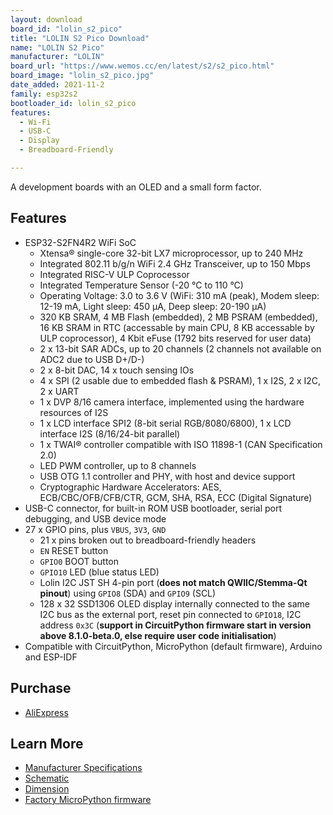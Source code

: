 ```yaml
---
layout: download
board_id: "lolin_s2_pico"
title: "LOLIN S2 Pico Download"
name: "LOLIN S2 Pico"
manufacturer: "LOLIN"
board_url: "https://www.wemos.cc/en/latest/s2/s2_pico.html"
board_image: "lolin_s2_pico.jpg"
date_added: 2021-11-2
family: esp32s2
bootloader_id: lolin_s2_pico
features:
  - Wi-Fi
  - USB-C
  - Display
  - Breadboard-Friendly

---
```


A development boards with an OLED and a small form factor.

## Features

- ESP32-S2FN4R2 WiFi SoC
  - Xtensa® single-core 32-bit LX7 microprocessor, up to 240 MHz
  - Integrated 802.11 b/g/n WiFi 2.4 GHz Transceiver, up to 150 Mbps
  - Integrated RISC-V ULP Coprocessor
  - Integrated Temperature Sensor (-20 °C to 110 °C)
  - Operating Voltage: 3.0 to 3.6 V (WiFi: 310 mA (peak), Modem sleep: 12-19 mA, Light sleep: 450 µA, Deep sleep: 20-190 µA)
  - 320 KB SRAM, 4 MB Flash (embedded), 2 MB PSRAM (embedded), 16 KB SRAM in RTC (accessable by main CPU, 8 KB accessable by ULP coprocessor), 4 Kbit eFuse (1792 bits reserved for user data)
  - 2 x 13-bit SAR ADCs, up to 20 channels (2 channels not available on ADC2 due to USB D+/D-)
  - 2 x 8-bit DAC, 14 x touch sensing IOs
  - 4 x SPI (2 usable due to embedded flash & PSRAM), 1 x I2S, 2 x I2C, 2 x UART
  - 1 x DVP 8/16 camera interface, implemented using the hardware resources of I2S
  - 1 x LCD interface SPI2 (8-bit serial RGB/8080/6800), 1 x LCD interface I2S (8/16/24-bit parallel)
  - 1 x TWAI® controller compatible with ISO 11898-1 (CAN Specification 2.0)
  - LED PWM controller, up to 8 channels
  - USB OTG 1.1 controller and PHY, with host and device support
  - Cryptographic Hardware Accelerators: AES, ECB/CBC/OFB/CFB/CTR, GCM, SHA, RSA, ECC (Digital Signature)
- USB-C connector, for built-in ROM USB bootloader, serial port debugging, and USB device mode
- 27 x GPIO pins, plus `VBUS`, `3V3`, `GND`
  - 21 x pins broken out to breadboard-friendly headers
  - `EN` RESET button
  - `GPIO0` BOOT button
  - `GPIO10` LED (blue status LED)
  - Lolin I2C JST SH 4-pin port (**does not match QWIIC/Stemma-Qt pinout**) using `GPIO8` (SDA) and `GPIO9` (SCL)
  - 128 x 32 SSD1306 OLED display internally connected to the same I2C bus as the external port, reset pin connected to `GPIO18`, I2C address `0x3C` (**support in CircuitPython firmware start in version above 8.1.0-beta.0, else require user code initialisation**)
- Compatible with CircuitPython, MicroPython (default firmware), Arduino and ESP-IDF

## Purchase

* [AliExpress](https://www.aliexpress.com/item/1005003215673294.html)

## Learn More

* [Manufacturer Specifications](https://www.wemos.cc/en/latest/s2/s2_pico.html)
* [Schematic](https://www.wemos.cc/en/latest/_static/files/sch_s2_pico_v1.0.0.pdf)
* [Dimension](https://www.wemos.cc/en/latest/_static/files/dim_s2_pico_v1.0.0.pdf)
* [Factory MicroPython firmware](https://www.wemos.cc/en/latest/tutorials/s2/get_started_with_micropython_s2.html)
